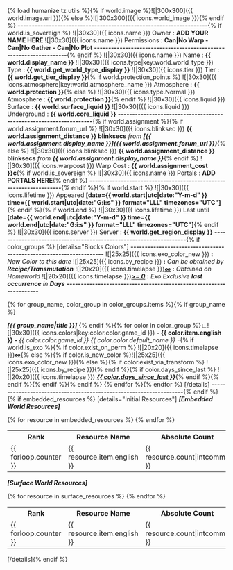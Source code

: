 {% load humanize tz utils %}{% if world.image %}![|300x300]({{ world.image.url }}){% else %}![|300x300]({{ icons.world_image }}){% endif %}
**-------------------------------------------------------------------**{% if world.is_sovereign %}
![|30x30]({{ icons.name }}) Owner : **ADD YOUR NAME HERE**
![|30x30]({{ icons.name }}) Permissions : **Can|No Warp - Can|No Gather - Can|No Plot**
**-------------------------------------------------------------------**{% endif %}
![|30x30]({{ icons.name }}) Name : **{{ world.display_name }}**
![|30x30]({{ icons.type|key:world.world_type }}) Type : **{{ world.get_world_type_display }}**
![|30x30]({{ icons.tier }}) Tier : **{{ world.get_tier_display }}**{% if world.protection_points %}
![|30x30]({{ icons.atmosphere|key:world.atmosphere_name }}) Atmosphere : **{{ world.protection }}**{% else %}
![|30x30]({{ icons.type.Normal }}) Atmosphere : **{{ world.protection }}**{% endif %}
![|30x30]({{ icons.liquid }}) Surface : **{{ world.surface_liquid }}**
![|30x30]({{ icons.liquid }}) Underground : **{{ world.core_liquid }}**
**-------------------------------------------------------------------**{% if world.assignment %}{% if world.assignment.forum_url %}
![|30x30]({{ icons.blinksec }}) **{{ world.assignment_distance }} blinksecs** _from_ **_[{{ world.assignment.display_name }}]({{ world.assignment.forum_url }})_**{% else %}
![|30x30]({{ icons.blinksec }}) **{{ world.assignment_distance }} blinksecs** _from_ **_{{ world.assignment.display_name }}_**{% endif %}
![|30x30]({{ icons.warpcost }}) Warp Cost : **{{ world.assignment_cost }}c**{% if world.is_sovereign %}
![|30x30]({{ icons.name }}) Portals : **ADD PORTALS HERE**{% endif %}
**-------------------------------------------------------------------**{% endif %}{% if world.start %}
![|30x30]({{ icons.lifetime }}) Appeared **[date={{ world.start|utc|date:"Y-m-d" }} time={{ world.start|utc|date:"G:i:s" }} format="LLL" timezones="UTC"]**{% endif %}{% if world.end %}
![|30x30]({{ icons.lifetime }}) Last until **[date={{ world.end|utc|date:"Y-m-d" }} time={{ world.end|utc|date:"G:i:s" }} format="LLL" timezones="UTC"]**{% endif %}
![|30x30]({{ icons.server }}) Server : **{{ world.get_region_display }}**
**-------------------------------------------------------------------**{% if color_groups %}
[details="Blocks Colors"]
**-------------------------------------------------------------------**
![|25x25]({{ icons.exo_color_new }}) **:** _New Color to this date_
![|25x25]({{ icons.by_recipe }}) **:** _Can be obtained by **Recipe/Transmutation**_
![|20x20]({{ icons.timelapse }})**_[∞]()_** **:** _Obtained on Homeworld_
![|20x20]({{ icons.timelapse }})**_[>= 0]()_** **:** _Exo Exclusive **last occurrence** in **Days**_
**-------------------------------------------------------------------**

{% for group_name, color_group in color_groups.items %}{% if group_name %}

_**[{{ group_name|title }}]**_
{% endif %}{% for color in color_group %}∟![|30x30]({{ icons.colors|key:color.color.game_id }}) **- {{ color.item.english }} -** _{{ color.color.game_id }} {{ color.color.default_name }}_ -{% if world.is_exo %}{% if color.exist_on_perm %} ![|20x20]({{ icons.timelapse }})**_[∞]()_**{% else %}{% if color.is_new_color %}![|25x25]({{ icons.exo_color_new }}){% else %}{% if color.exist_via_transform %} ![|25x25]({{ icons.by_recipe }}){% endif %}{% if color.days_since_last %} ![|20x20]({{ icons.timelapse }}) **_[{{ color.days_since_last }}]()_**{% endif %}{% endif %}{% endif %}{% endif %}
{% endfor %}{% endfor %}
[/details]
**-------------------------------------------------------------------**{% endif %}{% if embedded_resources %}
[details="Initial Resources"]
_**[Embedded World Resources]**_
<table>
<tr><th>Rank</th><th>Resource Name</th><th>Absolute Count</th><th>Percentage</th></tr>{% for resource in embedded_resources %}
<tr><td>{{ forloop.counter }}</td><td>{{ resource.item.english }}</td><td>{{ resource.count|intcomma }}</td><td>{{ resource.percentage }}%</td>{% endfor %}
</table>

_**[Surface World Resources]**_
<table>
<tr><th>Rank</th><th>Resource Name</th><th>Absolute Count</th><th>Percentage</th></tr>{% for resource in surface_resources %}
<tr><td>{{ forloop.counter }}</td><td>{{ resource.item.english }}</td><td>{{ resource.count|intcomma }}</td><td>{{ resource.percentage }}%</td>{% endfor %}
</table>
[/details]{% endif %}
